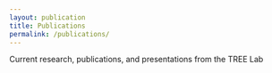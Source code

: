 ```yaml
---
layout: publication
title: Publications
permalink: /publications/
---
```


Current research, publications, and presentations from the TREE Lab
